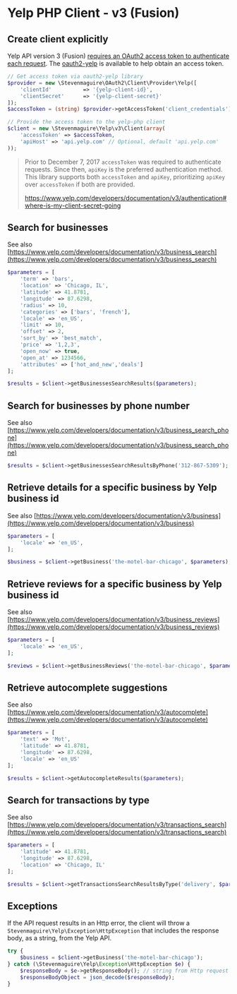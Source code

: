 # Yelp PHP Client - v3 (Fusion)

## Create client explicitly

Yelp API version 3 (Fusion) [requires an OAuth2 access token to authenticate each request](https://www.yelp.com/developers/documentation/v3/authentication). The [oauth2-yelp](https://github.com/stevenmaguire/oauth2-yelp) is available to help obtain an access token.

```php
// Get access token via oauth2-yelp library
$provider = new \Stevenmaguire\OAuth2\Client\Provider\Yelp([
    'clientId'          => '{yelp-client-id}',
    'clientSecret'      => '{yelp-client-secret}'
]);
$accessToken = (string) $provider->getAccessToken('client_credentials');

// Provide the access token to the yelp-php client
$client = new \Stevenmaguire\Yelp\v3\Client(array(
    'accessToken' => $accessToken,
    'apiHost' => 'api.yelp.com' // Optional, default 'api.yelp.com'
));
```

> Prior to December 7, 2017 `accessToken` was required to authenticate requests. Since then, `apiKey` is the preferred authentication method. This library supports both `accessToken` and `apiKey`, prioritizing `apiKey` over `accessToken` if both are provided.
>
> https://www.yelp.com/developers/documentation/v3/authentication#where-is-my-client-secret-going


## Search for businesses

See also [https://www.yelp.com/developers/documentation/v3/business_search](https://www.yelp.com/developers/documentation/v3/business_search)

```php
$parameters = [
    'term' => 'bars',
    'location' => 'Chicago, IL',
    'latitude' => 41.8781,
    'longitude' => 87.6298,
    'radius' => 10,
    'categories' => ['bars', 'french'],
    'locale' => 'en_US',
    'limit' => 10,
    'offset' => 2,
    'sort_by' => 'best_match',
    'price' => '1,2,3',
    'open_now' => true,
    'open_at' => 1234566,
    'attributes' => ['hot_and_new','deals']
];

$results = $client->getBusinessesSearchResults($parameters);
```

## Search for businesses by phone number

See also [https://www.yelp.com/developers/documentation/v3/business_search_phone](https://www.yelp.com/developers/documentation/v3/business_search_phone)

```php
$results = $client->getBusinessesSearchResultsByPhone('312-867-5309');
```

## Retrieve details for a specific business by Yelp business id

See also [https://www.yelp.com/developers/documentation/v3/business](https://www.yelp.com/developers/documentation/v3/business)

```php
$parameters = [
    'locale' => 'en_US',
];

$business = $client->getBusiness('the-motel-bar-chicago', $parameters);
```

## Retrieve reviews for a specific business by Yelp business id

See also [https://www.yelp.com/developers/documentation/v3/business_reviews](https://www.yelp.com/developers/documentation/v3/business_reviews)

```php
$parameters = [
    'locale' => 'en_US',
];

$reviews = $client->getBusinessReviews('the-motel-bar-chicago', $parameters);
```

## Retrieve autocomplete suggestions

See also [https://www.yelp.com/developers/documentation/v3/autocomplete](https://www.yelp.com/developers/documentation/v3/autocomplete)

```php
$parameters = [
    'text' => 'Mot',
    'latitude' => 41.8781,
    'longitude' => 87.6298,
    'locale' => 'en_US'
];

$results = $client->getAutocompleteResults($parameters);
```

## Search for transactions by type

See also [https://www.yelp.com/developers/documentation/v3/transactions_search](https://www.yelp.com/developers/documentation/v3/transactions_search)

```php
$parameters = [
    'latitude' => 41.8781,
    'longitude' => 87.6298,
    'location' => 'Chicago, IL'
];

$results = $client->getTransactionsSearchResultsByType('delivery', $parameters);
```

## Exceptions

If the API request results in an Http error, the client will throw a `Stevenmaguire\Yelp\Exception\HttpException` that includes the response body, as a string, from the Yelp API.

```php
try {
    $business = $client->getBusiness('the-motel-bar-chicago');
} catch (\Stevenmaguire\Yelp\Exception\HttpException $e) {
    $responseBody = $e->getResponseBody(); // string from Http request
    $responseBodyObject = json_decode($responseBody);
}
```

